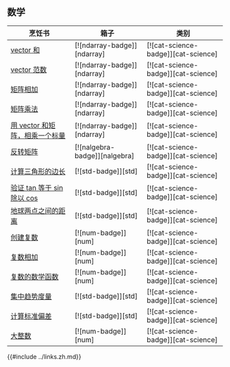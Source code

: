 ## 数学

| 烹饪书                                                          | 箱子                          | 类别                                |
| --------------------------------------------------------------- | ----------------------------- | ----------------------------------- |
| [vector 和][vector-sum]                                         | [![ndarray-badge]][ndarray]   | [![cat-science-badge]][cat-science] |
| [vector 范数][vector-norm]                                      | [![ndarray-badge]][ndarray]   | [![cat-science-badge]][cat-science] |
| [矩阵相加][add-matrices]                                        | [![ndarray-badge]][ndarray]   | [![cat-science-badge]][cat-science] |
| [矩阵乘法][multiply-matrices]                                   | [![ndarray-badge]][ndarray]   | [![cat-science-badge]][cat-science] |
| [用 vector 和矩阵，相乘一个标量][multiply-scalar-vector-matrix] | [![ndarray-badge]][ndarray]   | [![cat-science-badge]][cat-science] |
| [反转矩阵][invert-matrix]                                       | [![nalgebra-badge]][nalgebra] | [![cat-science-badge]][cat-science] |
| [计算三角形的边长][side-length]                                 | [![std-badge]][std]           | [![cat-science-badge]][cat-science] |
| [验证 tan 等于 sin 除以 cos][tan-sin-cos]                       | [![std-badge]][std]           | [![cat-science-badge]][cat-science] |
| [地球两点之间的距离][latitude-longitude]                        | [![std-badge]][std]           | [![cat-science-badge]][cat-science] |
| [创建复数][create-complex]                                      | [![num-badge]][num]           | [![cat-science-badge]][cat-science] |
| [复数相加][add-complex]                                           | [![num-badge]][num]           | [![cat-science-badge]][cat-science] |
| [复数的数学函数][mathematical-functions]                        | [![num-badge]][num]           | [![cat-science-badge]][cat-science] |
| [集中趋势度量][ex-central-tendency]                             | [![std-badge]][std]           | [![cat-science-badge]][cat-science] |
| [计算标准偏差][ex-standard-deviation]                           | [![std-badge]][std]           | [![cat-science-badge]][cat-science] |
| [大整数][big-integers]                                          | [![num-badge]][num]           | [![cat-science-badge]][cat-science] |

[vector-sum]: science/mathematics/linear_algebra.zh.html#vector-sum
[vector-norm]: science/mathematics/linear_algebra.zh.html#vector-norm
[add-matrices]: science/mathematics/linear_algebra.zh.html#adding-matrices
[multiply-matrices]: science/mathematics/linear_algebra.zh.html#multiplying-matrices
[multiply-scalar-vector-matrix]: science/mathematics/linear_algebra.zh.html#multiply-a-scalar-with-a-vector-with-a-matrix
[invert-matrix]: science/mathematics/linear_algebra.zh.html#invert-matrix
[side-length]: science/mathematics/trigonometry.zh.html#calculating-the-side-length-of-a-triangle
[tan-sin-cos]: science/mathematics/trigonometry.zh.html#verifying-tan-is-equal-to-sin-divided-by-cos
[latitude-longitude]: science/mathematics/trigonometry.zh.html#distance-between-two-points-on-the-earth
[create-complex]: science/mathematics/complex_numbers.zh.html#creating-complex-numbers
[add-complex]: science/mathematics/complex_numbers.zh.html#adding-complex-numbers
[mathematical-functions]: science/mathematics/complex_numbers.zh.html#mathematical-functions
[ex-central-tendency]: science/mathematics/statistics.zh.html#measures-of-central-tendency
[ex-standard-deviation]: science/mathematics/statistics.zh.html#standard-deviation
[big-integers]: science/mathematics/miscellaneous.zh.html#big-integers

{{#include ../links.zh.md}}

